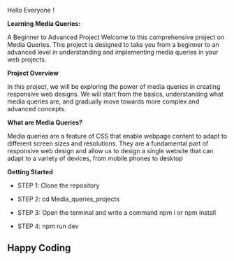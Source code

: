 Hello Everyone !

  
**Learning Media Queries:**
<p>A Beginner to Advanced Project
Welcome to this comprehensive project on Media Queries. This project is designed to take you from a beginner to an advanced level in understanding and implementing media queries in your web projects.
</p>


**Project Overview**
<p>In this project, we will be exploring the power of media queries in creating responsive web designs. We will start from the basics, understanding what media queries are, and gradually move towards more complex and advanced concepts.

</p>

**What are Media Queries?**
<p> Media queries are a feature of CSS that enable webpage content to adapt to different screen sizes and resolutions. They are a fundamental part of responsive web design and allow us to design a single website that can adapt to a variety of devices, from mobile phones to desktop
</p>

**Getting Started**
- STEP 1: Clone the repository

- STEP 2: cd Media_queries_projects
  
- STEP 3: Open the terminal and write a command npm i or npm install
  
- STEP 4: npm run dev

## Happy Coding

